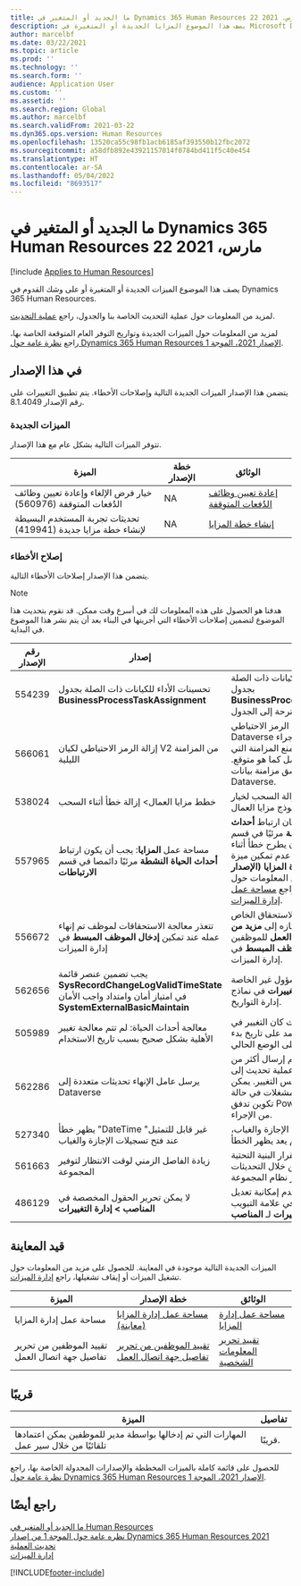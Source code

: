 ```yaml
---
title: ما الجديد أو المتغير في Dynamics 365 Human Resources 22 مارس، 2021
description: يصف هذا الموضوع المزايا الجديدة أو المتغيرة في Microsoft Dynamics 365 Human Resources لإصدار 22 مارس، 2021.
author: marcelbf
ms.date: 03/22/2021
ms.topic: article
ms.prod: ''
ms.technology: ''
ms.search.form: ''
audience: Application User
ms.custom: ''
ms.assetid: ''
ms.search.region: Global
ms.author: marcelbf
ms.search.validFrom: 2021-03-22
ms.dyn365.ops.version: Human Resources
ms.openlocfilehash: 13520ca55c98fb1acb6185af393550b12fbc2072
ms.sourcegitcommit: a58dfb892e43921157014f0784bd411f5c40e454
ms.translationtype: HT
ms.contentlocale: ar-SA
ms.lasthandoff: 05/04/2022
ms.locfileid: "8693517"
---
```

# <a name="whats-new-or-changed-in-dynamics-365-human-resources-march-22-2021"></a>ما الجديد أو المتغير في Dynamics 365 Human Resources 22 مارس، 2021

[!include [Applies to Human Resources](../includes/applies-to-hr.md)]

يصف هذا الموضوع الميزات الجديدة أو المتغيرة أو على وشك القدوم في Dynamics 365 Human Resources.

لمزيد من المعلومات حول عملية التحديث الخاصة بنا والجدول، راجع [عملية التحديث](hr-admin-setup-update-process.md).

لمزيد من المعلومات حول الميزات الجديدة وتواريخ التوفر العام المتوقعة الخاصة بها، راجع [نظرة عامة حول Dynamics 365 Human Resources الإصدار 2021، الموجة 1](/dynamics365-release-plan/2021wave1/human-resources/dynamics365-human-resources/).

## <a name="in-this-release"></a>في هذا الإصدار

يتضمن هذا الإصدار الميزات الجديدة التالية وإصلاحات الأخطاء. يتم تطبيق التغييرات على رقم الإصدار 8.1.4049.

### <a name="new-features"></a>الميزات الجديدة

تتوفر الميزات التالية بشكل عام مع هذا الإصدار.

| الميزة | خطة الإصدار | الوثائق |
| --- | --- | --- |
| خيار فرض الإلغاء وإعادة تعيين وظائف الدُفعات المتوقفة (560976) | NA | [إعادة تعيين وظائف الدُفعات المتوقفة](./hr-admin-troubleshooting-batch-execution.md) |
| تحديثات تجربة المستخدم البسيطة لإنشاء خطة مزايا جديدة (419941) | NA | [إنشاء خطة المزايا](hr-benefits-plans-setup.md) |

### <a name="bug-fixes"></a>إصلاح الأخطاء

يتضمن هذا الإصدار إصلاحات الأخطاء التالية.

> [!NOTE]
> هدفنا هو الحصول على هذه المعلومات لك في أسرع وقت ممكن. قد نقوم بتحديث هذا الموضوع لتضمين إصلاحات الأخطاء التي أجريتها في البناء بعد أن يتم نشر هذا الموضوع في البداية.

| رقم الإصدار | إصدار |  الوصف |
| --- | --- | --- |
| 554239 | تحسينات الأداء للكيانات ذات الصلة بجدول **BusinessProcessTaskAssignment** | قم بتحسين أداء الكيانات ذات الصلة بجدول **BusinessProcessTaskAssignment** بإضافة الفهارس المقترحة إلى الجدول. |
| 566061 | إزالة الرمز الاحتياطي لكيان V2 من المزامنة الليلية | قم بإزالة الرمز الاحتياطي V2 لمزامنة Dataverse الليلية. لم يعد الإجراء الاحتياطي ضروريًا ويمنع المزامنة التي تمت تصفيتها من العمل كما هو متوقع. ويحسن التغيير من تناسق مزامنة بيانات Dataverse. |
| 538024 | خطط مزايا العمال> إزالة خطأ أثناء السحب | تم إصلاح الخطأ أثناء إزالة السحب لخيار خطة المزايا في نموذج مزايا العمال. |
| 557965 | مساحة عمل **المزايا**: يجب أن يكون ارتباط **أحداث الحياة النشطة** مرئيًا دائمصا في قسم **الارتباطات** | ثم إصلاح مشكلة حيث كان ارتباط **أحداث الحياة النشطة** مرئيًا في قسم **الارتباطات**، ولكنه كان يطرح خطأ أثناء محاولة التنقل في حالة عدم تمكين ميزة **مساحة عمل إدارة المزايا (الإصدار الأولي)**. لمزيد من المعلومات حول تمكين مساحة العمل، راجع [مساحة عمل إدارة الميزات](hr-benefits-management-workspace.md). |
| 556672 | تتعذر معالجة الاستحقاقات لموظف تم إنهاء عمله عند تمكين **إدخال الموظف المبسط** في إدارة الميزات | تمت أضافه خيار الاستحقاق الخاص بخطط الغياب والاجازه إلى **مزيد من الخيارات** ضمن **تاريخ العمل** للموظفين عند تمكين **إدخال الموظف المبسط** في إدارة الميزات. |
| 562656 | يجب تضمين عنصر قائمة **SysRecordChangeLogValidTimeState** في امتياز أمان وامتداد واجب الأمان **SystemExternalBasicMaintain** | فقدت أدوار المسؤول غير الخاصة بالنظام الزر **عرض التغييرات** في نماذج إدارة التواريخ. |
| 505989 | معالجة أحداث الحياة: لم تتم معالجة تغيير الأهلية بشكل صحيح بسبب تاريخ الاستخدام | تم إصلاح المشكلة حيث كان التغيير في معالجة الأهلية يعتمد على تاريخ بدء المركز وليس فقط على الوضع الحالي. |
| 562286 | يرسل عامل الإنهاء تحديثات متعددة إلى Dataverse | عند إنهاء عمل عامل، يتم إرسال أكثر من عملية تحديث إلى Dataverse، مما يؤدي إلى إخطاري تحديث لنفس التغيير. يمكن أن يسبب هذا عدة مشغلات في حالة تكوين تدفق Power Automate للتشغيل من الإجراء. |
| 527340 | يظهر خطأ "DateTime غير قابل للتمثيل" عند فتح تسجيلات الإجازة والغياب | عند اختيار التسجيل في الإجازة والغياب، لم يعد يظهر الخطأ. |
| 561663 | زيادة الفاصل الزمني لوقت الانتظار لتوفير المجموعة | قم بتحسين استقرار البنية التحتية واتساق التوفير من خلال التحديثات الخاصة بتوفير نظام المجموعة. |
| 486129 | لا يمكن تحرير الحقول المخصصة في **المناصب > إدارة التغييرات** | تم إصلاح مشكلة عدم إمكانية تعديل الحقول المخصصة في علامة التبويب **إدارة التغييرات** لـ **المناصب**. |

## <a name="in-preview"></a>قيد المعاينة

الميزات الجديدة التالية موجودة في المعاينة. للحصول على مزيد من المعلومات حول تشغيل الميزات أو إيقاف تشغيلها، راجع [إدارة الميزات](hr-admin-manage-features.md).

| الميزة | خطة الإصدار | الوثائق |
| --- | --- | --- |
| مساحة عمل إدارة المزايا | [مساحة عمل إدارة المزايا (معاينة)](/dynamics365-release-plan/2020wave2/human-resources/dynamics365-human-resources/benefits-management-workspace) | [مساحة عمل إدارة المزايا](hr-benefits-management-workspace.md) |
| تقييد الموظفين من تحرير تفاصيل جهة اتصال العمل | [تقييد الموظفين من تحرير تفاصيل جهة اتصال العمل](/dynamics365-release-plan/2020wave2/human-resources/dynamics365-human-resources/restrict-employees-editing-business-contact-details) | [تقييد تحرير المعلومات الشخصية](hr-employee-self-service-restrict-editing.md)|

## <a name="coming-soon"></a>قريبًا

| الميزة | تفاصيل |
| --- | --- |
| المهارات التي تم إدخالها بواسطة مدير للموظفين يمكن اعتمادها تلقائيًا من خلال سير عمل | قريبًا. |

للحصول على قائمة كاملة بالميزات المخططة والإصدارات المجدولة الخاصة بها، راجع [نظرة عامة حول Dynamics 365 Human Resources الإصدار 2021، الموجة 1](/dynamics365-release-plan/2021wave1/human-resources/dynamics365-human-resources/).

## <a name="see-also"></a>راجع أيضًا

[ما الجديد أو المتغير في Human Resources](hr-admin-whats-new.md)</br>
[نظره عامة حول الموجة 1 من إصدار Dynamics 365 Human Resources  2021](/dynamics365-release-plan/2021wave1/human-resources/dynamics365-human-resources/)</br>
[تحديث العملية](hr-admin-setup-update-process.md)</br>
[إدارة الميزات](hr-admin-manage-features.md)


[!INCLUDE[footer-include](../includes/footer-banner.md)]